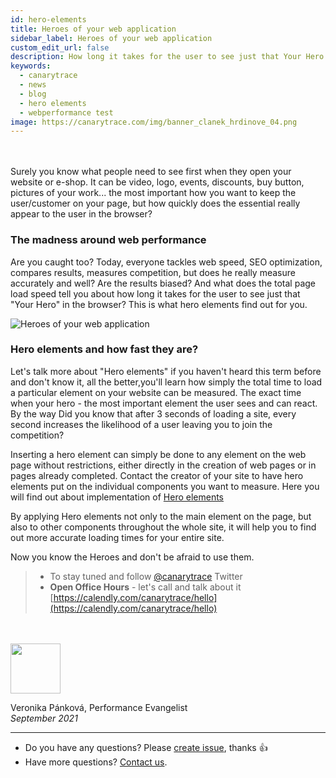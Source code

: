 ```yaml
---
id: hero-elements
title: Heroes of your web application
sidebar_label: Heroes of your web application
custom_edit_url: false
description: How long it takes for the user to see just that Your Hero in the browser?
keywords:
  - canarytrace
  - news
  - blog
  - hero elements
  - webperformance test
image: https://canarytrace.com/img/banner_clanek_hrdinove_04.png
---
```


<br/><br/>
Surely you know what people need to see first when they open your website or e-shop. It can be video, logo, events, discounts, buy button, pictures of your work... the most important how you want to keep the user/customer on your page, but how quickly does the essential really appear to the user in the browser?


### The madness around web performance
Are you caught too? Today, everyone tackles web speed, SEO optimization, compares results, measures competition, but does he really measure accurately and well? Are the results biased? And what does the total page load speed tell you about how long it takes for the user to see just that "Your Hero" in the browser? This is what hero elements find out for you.

![Heroes of your web application](/img/banner_clanek_hrdinove_04.png)

### Hero elements and how fast they are?
Let's talk more about "Hero elements" if you haven't heard this term before and don't know it, all the better,you'll  learn how simply the total time to load a particular element on your website can be measured. The exact time when your hero - the most important element the user sees and can react. By the way Did you know that after 3 seconds of loading a site, every second increases the likelihood of a user leaving you to join the competition?

Inserting a hero element can simply be done to any element on the web page without restrictions, either directly in the creation of web pages or in pages already completed.
Contact the creator of your site to have hero elements put on the individual components you want to measure. Here you will find out about implementation of [Hero elements](/docs/features/hero)

By applying Hero elements not only to the main element on the page, but also to other components throughout the whole site, it will help you to find out more accurate loading times for your entire site.

Now you know the Heroes and don't be afraid to use them.


> - To stay tuned and follow [@canarytrace](https://twitter.com/canarytrace) Twitter
> - **Open Office Hours** - let's call and talk about it [https://calendly.com/canarytrace/hello](https://calendly.com/canarytrace/hello)

<br/><br/>
<img src="/img/veronikaPankova_circle.png" width="80" />

Veronika Pánková, Performance Evangelist <br />*September 2021*



---

- Do you have any questions? Please [create issue](https://github.com/canarytrace/documentation/issues/new/choose), thanks 👍
- Have more questions? [Contact us](/docs/support/contactus).
